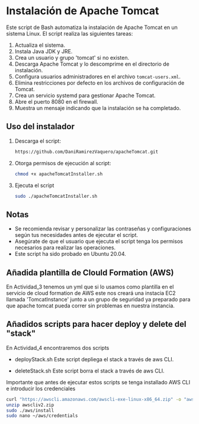 # Instalación de Apache Tomcat

Este script de Bash automatiza la instalación de Apache Tomcat en un sistema Linux. El script realiza las siguientes tareas:

1. Actualiza el sistema.
2. Instala Java JDK y JRE.
3. Crea un usuario y grupo 'tomcat' si no existen.
4. Descarga Apache Tomcat y lo descomprime en el directorio de instalación.
5. Configura usuarios administradores en el archivo `tomcat-users.xml`.
6. Elimina restricciones por defecto en los archivos de configuración de Tomcat.
7. Crea un servicio systemd para gestionar Apache Tomcat.
8. Abre el puerto 8080 en el firewall.
9. Muestra un mensaje indicando que la instalación se ha completado.

## Uso del instalador

1. Descarga el script:
   ```bash
   https://github.com/DaniRamirezVaquero/apacheTomcat.git

2. Otorga permisos de ejecución al script:
   ```bash
   chmod +x apacheTomcatInstaller.sh

3. Ejecuta el script
   ```bash
   sudo ./apacheTomcatInstaller.sh

## Notas
- Se recomienda revisar y personalizar las contraseñas y configuraciones según tus necesidades antes de ejecutar el script.
- Asegúrate de que el usuario que ejecuta el script tenga los permisos necesarios para realizar las operaciones.
- Este script ha sido probado en Ubuntu 20.04.

## Añadida plantilla de Clould Formation (AWS)
En Actividad_3 tenemos un yml que si lo usamos como plantilla en el servicio de cloud formation de AWS este nos creará una instacia EC2 llamada 'TomcatInstance' junto a un grupo de seguridad ya preparado para que apache tomcat pueda correr sin problemas en nuestra instancia.

## Añadidos scripts para hacer deploy y delete del "stack"
En Actividad_4 encontraremos dos scripts
 - deployStack.sh
   Este script depliega el stack a través de aws CLI.

 - deleteStack.sh
   Este script borra el stack a través de aws CLI.

Importante que antes de ejecutar estos scripts se tenga installado AWS CLI e introducir los credenciales
```bash
curl "https://awscli.amazonaws.com/awscli-exe-linux-x86_64.zip" -o "awscliv2.zip"
unzip awscliv2.zip
sudo ./aws/install
sudo nano ~/aws/credentials
